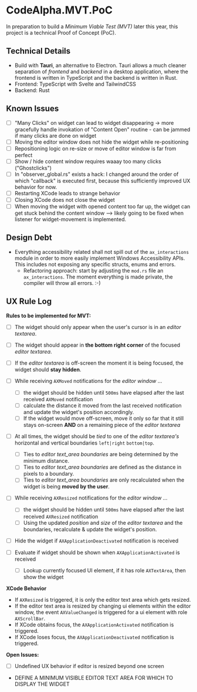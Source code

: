 # CodeAlpha.MVT.PoC

In preparation to build a _Minimum Viable Test (MVT)_ later this year, this project is a technical Proof of Concept (PoC).

## Technical Details

- Build with **Tauri**, an alternative to Electron. Tauri allows a much cleaner separation of _frontend_ and _backend_ in a desktop application, where the frontend is written in TypeScript and the backend is written in Rust.
- Frontend: TypeScript with Svelte and TailwindCSS
- Backend: Rust

## Known Issues

- [ ] "Many Clicks" on widget can lead to widget disappearing -> more gracefully handle invokation of "Content Open" routine - can be jammed if many clicks are done on widget
- [ ] Moving the editor window does not hide the widget while re-positioning
- [ ] Repositioning logic on re-size or move of editor window is far from perfect
- [ ] Show / hide content window requires waaay too many clicks ("Ghostclicks")
- [ ] In "observer_global.rs" exists a hack: I changed around the order of which "callback" is executed first, because this sufficiently improved UX behavior for now.
- [ ] Restarting XCode leads to strange behavior
- [ ] Closing XCode does not close the widget
- [ ] When moving the widget with opened content too far up, the widget can get stuck behind the content window --> likely going to be fixed when listener for widget-movement is implemented.

## Design Debt

- Everything accessibility related shall not spill out of the `ax_interactions` module in order to more easily implement Windows Accessibility APIs. This includes not exposing any specific structs, enums and errors.
  - Refactoring approach: start by adjusting the `mod.rs` file an `ax_interactions`. The moment everything is made private, the compiler will throw all errors. :-)

## UX Rule Log

**Rules to be implemented for MVT:**

- [ ] The widget should only appear when the user's cursor is in an _editor textarea_.
- [ ] The widget should appear in **the bottom right corner** of the focused _editor textarea_.
- [ ] If the _editor textarea_ is off-screen the moment it is being focused, the widget should **stay hidden**.
- [ ] While receiving `AXMoved` notifications for the _editor window_ ...

  - [ ] the widget should be hidden until `500ms` have elapsed after the last received `AXMoved` notification
  - [ ] calculate the distance it moved from the last received notification and update the widget's position accordingly.
  - [ ] If the widget would move off-screen, move it only so far that it still stays on-screen **AND** on a remaining piece of the _editor textarea_

- [ ] At all times, the widget should be _tied_ to one of the _editor textarea's_ horizontal and vertical boundaries `left|right` `bottom|top`.
  - [ ] Ties to _editor text_area boundaries_ are being determined by the minimum distance.
  - [ ] Ties to _editor text_area boundaries_ are defined as the distance in pixels to a boundary.
  - [ ] Ties to _editor text_area boundaries_ are only recalculated when the widget is being **moved by the user**.
- [ ] While receiving `AXResized` notifications for the _editor window_ ...

  - [ ] the widget should be hidden until `500ms` have elapsed after the last received `AXResized` notification
  - [ ] Using the updated _position_ and _size_ of the _editor textarea_ and the boundaries, recalculate & update the widget's position.

- [ ] Hide the widget if `AXApplicationDeactivated` notification is received
- [ ] Evaluate if widget should be shown when `AXApplicationActivated` is received
  - [ ] Lookup currently focused UI element, if it has role `AXTextArea`, then show the widget

**XCode Behavior**

- If `AXResized` is triggered, it is only the editor text area which gets resized.
- If the editor text area is resized by changing ui elements within the editor window, the event `AXValueChanged` is triggered for a ui element with role `AXScrollBar`.
- If XCode obtains focus, the `AXApplicationActivated` notification is triggered.
- If XCode loses focus, the `AXApplicationDeactivated` notification is triggered.

**Open Issues:**

- [ ] Undefined UX behavior if editor is resized beyond one screen

- DEFINE A MINIMUM VISIBLE EDITOR TEXT AREA FOR WHICH TO DISPLAY THE WIDGET
